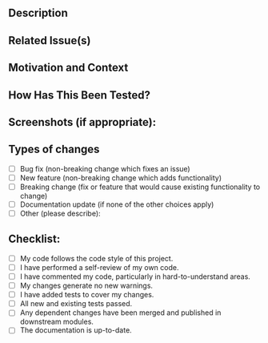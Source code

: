 <!--- Provide a general summary of your changes in the Title above -->

## Description
<!--- Describe your changes in detail -->

<!--- Please include a summary of the change and which issue is fixed. Please also include relevant motivation and context. List any dependencies that are required for this change. -->

## Related Issue(s)
<!--- This project only accepts pull requests related to open issues. Please link to the issue here: -->

<!--- If suggesting a new feature or change, please discuss it in an issue first. -->
<!--- If fixing a bug, there should be an issue describing it with steps to reproduce. -->

## Motivation and Context
<!--- Why is this change required? What problem does it solve? -->

<!--- If it fixes an open issue, please link to the issue here. -->

## How Has This Been Tested?
<!--- Please describe in detail how you tested your changes. -->

<!--- Include details of your testing environment, and the tests you ran to see how your change affects other areas of the code, etc. -->

## Screenshots (if appropriate):
<!--- Please add screenshots to help explain your changes. -->

## Types of changes
<!--- What types of changes does your code introduce? Put an `x` in all the boxes that apply: -->

- [ ] Bug fix (non-breaking change which fixes an issue)
- [ ] New feature (non-breaking change which adds functionality)
- [ ] Breaking change (fix or feature that would cause existing functionality to change)
- [ ] Documentation update (if none of the other choices apply)
- [ ] Other (please describe):

## Checklist:
<!--- Go over all the following points, and put an `x` in all the boxes that apply. -->

- [ ] My code follows the code style of this project.
- [ ] I have performed a self-review of my own code.
- [ ] I have commented my code, particularly in hard-to-understand areas.
- [ ] My changes generate no new warnings.
- [ ] I have added tests to cover my changes.
- [ ] All new and existing tests passed.
- [ ] Any dependent changes have been merged and published in downstream modules.
- [ ] The documentation is up-to-date.

<!--- Thank you for contributing to this project! -->
